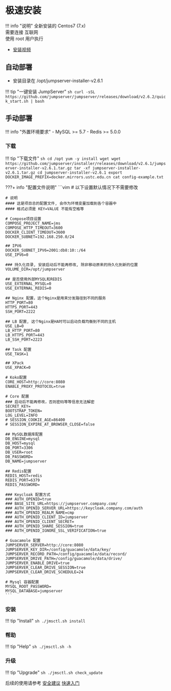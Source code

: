 # 极速安装

!!! info "说明"
    全新安装的 Centos7 (7.x)  
    需要连接 互联网  
    使用 root 用户执行  

- [安装视频](https://www.bilibili.com/video/bv19a4y1i7i9)

## 自动部署
- 安装目录在 /opt/jumpserver-installer-v2.6.1

!!! tip "一键安装 JumpServer"
    ```sh
    curl -sSL https://github.com/jumpserver/jumpserver/releases/download/v2.6.2/quick_start.sh | bash
    ```

## 手动部署

!!! info "外置环境要求"
    - MySQL >= 5.7
    - Redis >= 5.0.0

### 下载

!!! tip "下载文件"
    ```sh
    cd /opt
    yum -y install wget
    wget https://github.com/jumpserver/installer/releases/download/v2.6.1/jumpserver-installer-v2.6.1.tar.gz
    tar -xf jumpserver-installer-v2.6.1.tar.gz
    cd jumpserver-installer-v2.6.1
    export DOCKER_IMAGE_PREFIX=docker.mirrors.ustc.edu.cn
    cat config-example.txt
    ```

???+ info "配置文件说明"
    ```vim
    # 以下设置默认情况下不需要修改

    # 说明
    #### 这是项目总的配置文件, 会作为环境变量加载到各个容器中
    #### 格式必须是 KEY=VALUE 不能有空格等

    # Compose项目设置
    COMPOSE_PROJECT_NAME=jms
    COMPOSE_HTTP_TIMEOUT=3600
    DOCKER_CLIENT_TIMEOUT=3600
    DOCKER_SUBNET=192.168.250.0/24

    ## IPV6
    DOCKER_SUBNET_IPV6=2001:db8:10::/64
    USE_IPV6=0

    ### 持久化目录, 安装启动后不能再修改, 除非移动原来的持久化到新的位置
    VOLUME_DIR=/opt/jumpserver

    ## 是否使用外部MYSQL和REDIS
    USE_EXTERNAL_MYSQL=0
    USE_EXTERNAL_REDIS=0

    ## Nginx 配置，这个Nginx是用来分发路径到不同的服务
    HTTP_PORT=80
    HTTPS_PORT=443
    SSH_PORT=2222

    ## LB 配置, 这个Nginx是HA时可以启动负载均衡到不同的主机
    USE_LB=0
    LB_HTTP_PORT=80
    LB_HTTPS_PORT=443
    LB_SSH_PORT=2223

    ## Task 配置
    USE_TASK=1

    ## XPack
    USE_XPACK=0

    # Koko配置
    CORE_HOST=http://core:8080
    ENABLE_PROXY_PROTOCOL=true

    # Core 配置
    ### 启动后不能再修改，否则密码等等信息无法解密
    SECRET_KEY=
    BOOTSTRAP_TOKEN=
    LOG_LEVEL=INFO
    # SESSION_COOKIE_AGE=86400
    # SESSION_EXPIRE_AT_BROWSER_CLOSE=false

    ## MySQL数据库配置
    DB_ENGINE=mysql
    DB_HOST=mysql
    DB_PORT=3306
    DB_USER=root
    DB_PASSWORD=
    DB_NAME=jumpserver

    ## Redis配置
    REDIS_HOST=redis
    REDIS_PORT=6379
    REDIS_PASSWORD=

    ### Keycloak 配置方式
    ### AUTH_OPENID=true
    ### BASE_SITE_URL=https://jumpserver.company.com/
    ### AUTH_OPENID_SERVER_URL=https://keycloak.company.com/auth
    ### AUTH_OPENID_REALM_NAME=cmp
    ### AUTH_OPENID_CLIENT_ID=jumpserver
    ### AUTH_OPENID_CLIENT_SECRET=
    ### AUTH_OPENID_SHARE_SESSION=true
    ### AUTH_OPENID_IGNORE_SSL_VERIFICATION=true

    # Guacamole 配置
    JUMPSERVER_SERVER=http://core:8080
    JUMPSERVER_KEY_DIR=/config/guacamole/data/key/
    JUMPSERVER_RECORD_PATH=/config/guacamole/data/record/
    JUMPSERVER_DRIVE_PATH=/config/guacamole/data/drive/
    JUMPSERVER_ENABLE_DRIVE=true
    JUMPSERVER_CLEAR_DRIVE_SESSION=true
    JUMPSERVER_CLEAR_DRIVE_SCHEDULE=24

    # Mysql 容器配置
    MYSQL_ROOT_PASSWORD=
    MYSQL_DATABASE=jumpserver
    ```

### 安装

!!! tip "Install"
    ```sh
    ./jmsctl.sh install
    ```

### 帮助

!!! tip "Help"
    ```sh
    ./jmsctl.sh -h
    ```

### 升级

!!! tip "Upgrade"
    ```sh
    ./jmsctl.sh check_update
    ```

后续的使用请参考 [安全建议](install_security.md) [快速入门](../../admin-guide/quick_start/)  
